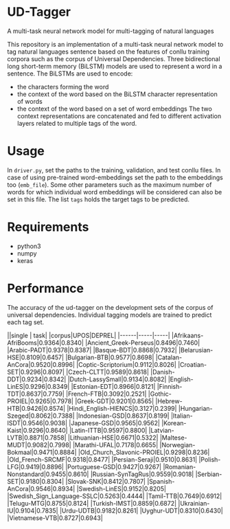# UD-Tagger
A multi-task neural network model for multi-tagging of natural languages 

This repository is an implementation of a multi-task neural network model to tag natural languages sentence based on the features of conllu training corpora such as the corpus of Universal Dependencies. Three bidirectional long short-term memory (BiLSTM) models are used to represent a word in a sentence. The BiLSTMs are used to encode:
- the characters forming the word
- the context of the word based on the BiLSTM character representation of words 
- the context of the word based on a set of word embeddings 
The two context representations are concatenated and fed to different activation layers related to multiple tags of the word. 

# Usage
In ```driver.py```, set the paths to the training, validation, and test conllu files. 
In case of using pre-trained word-embeddings set the path to the embeddings too (```emb_file```). Some other parameters such as the maximum number of words for which individual word embeddings will be considered can also be set in this file. 
The list ````tags```` holds the target tags to be predicted. 

# Requirements
- python3
- numpy
- keras

# Performance
The accuracy of the ud-tagger on the development sets of the corpus of universal dependencies. Individual tagging models are trained to predict each tag set.

||single | task|
|corpus|UPOS|DEPREL|
|------|-----|-----|
|Afrikaans-AfriBooms|0.9364|0.8340|
|Ancient_Greek-Perseus|0.8496|0.7460|
|Arabic-PADT|0.9378|0.8387|
|Basque-BDT|0.8868|0.7932|
|Belarusian-HSE|0.8109|0.6457|
|Bulgarian-BTB|0.9577|0.8698|
|Catalan-AnCora|0.9520|0.8996|
|Coptic-Scriptorium|0.9112|0.8026|
|Croatian-SET|0.9296|0.8097|
|Czech-CLTT|0.9589|0.8618|
|Danish-DDT|0.9234|0.8342|
|Dutch-LassySmall|0.9134|0.8082|
|English-LinES|0.9296|0.8349|
|Estonian-EDT|0.8966|0.8121|
|Finnish-TDT|0.8637|0.7759|
|French-FTB|0.3092|0.2521|
|Gothic-PROIEL|0.9265|0.7978|
|Greek-GDT|0.9201|0.8565|
|Hebrew-HTB|0.9426|0.8574|
|Hindi_English-HIENCS|0.3127|0.2399|
|Hungarian-Szeged|0.8062|0.7388|
|Indonesian-GSD|0.8637|0.8199|
|Italian-ISDT|0.9546|0.9038|
|Japanese-GSD|0.9565|0.9562|
|Korean-Kaist|0.9296|0.8640|
|Latin-ITTB|0.9597|0.8800|
|Latvian-LVTB|0.8871|0.7858|
|Lithuanian-HSE|0.6671|0.5322|
|Maltese-MUDT|0.9082|0.7998|
|Marathi-UFAL|0.7178|0.6655|
|Norwegian-Bokmaal|0.9471|0.8884|
|Old_Church_Slavonic-PROIEL|0.9298|0.8236|
|Old_French-SRCMF|0.9318|0.8477|
|Persian-Seraji|0.9510|0.8631|
|Polish-LFG|0.9419|0.8896|
|Portuguese-GSD|0.9427|0.9267|
|Romanian-Nonstandard|0.9455|0.8610|
|Russian-SynTagRus|0.9559|0.9018|
|Serbian-SET|0.9180|0.8304|
|Slovak-SNK|0.8412|0.7807|
|Spanish-AnCora|0.9546|0.8934|
|Swedish-LinES|0.9152|0.8205|
|Swedish_Sign_Language-SSLC|0.5263|0.4444|
|Tamil-TTB|0.7649|0.6912|
|Telugu-MTG|0.8755|0.8124|
|Turkish-IMST|0.8859|0.6872|
|Ukrainian-IU|0.9104|0.7835|
|Urdu-UDTB|0.9182|0.8261|
|Uyghur-UDT|0.8310|0.6430|
|Vietnamese-VTB|0.8727|0.6943|
